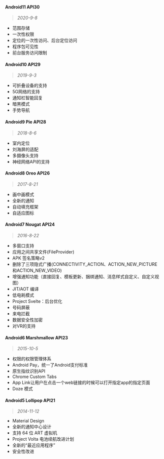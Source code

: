 #### Android11 API30
> _2020-9-8_
- 范围存储
- 一次性权限
- 定位的一次性访问、后台定位访问
- 程序包可见性
- 前台服务访问限制

#### Android10 API29
> _2019-9-3_
- 可折叠设备的支持
- 5G网络的支持
- 通知栏智能回复
- 暗黑模式
- 手势导航

#### Android9 Pie API28
> _2018-8-6_
- 室内定位
- 刘海屏的适配
- 多摄像头支持
- 神经网络API的支持

#### Android8 Oreo API26
> _2017-8-21_
- 画中画模式
- 全新的通知
- 自动填充框架
- 自适应图标

#### Android7 Nougat API24
> _2016-8-22_
- 多窗口支持
- 应用之间共享文件(FileProvider)
- APK 签名策略v2
- 删除了三项隐式广播(CONNECTIVITY_ACTION、ACTION_NEW_PICTURE 和ACTION_NEW_VIDEO)
- 增强通知功能（直接回复、模板更新、捆绑通知、消息样式自定义、自定义视图）
- JIT/AOT 编译
- 低电耗模式
- Project Svelte：后台优化
- 号码屏蔽
- 来电拦截
- 数据安全性加密
- 对VR的支持

#### Android6 Marshmallow API23
> _2015-10-5_
- 权限的权限管理体系
- Android Pay，统一了Android支付标准
- 原生指纹识别API
- Chrome Custom Tabs
- App Link让用户在点击一个web链接的时候可以打开指定app的指定页面
- Doze 模式

#### Android5 Lollipop API21
> _2014-11-12_
- Material Design
- 全新的通知中心设计
- 支持 64 位 ART 虚拟机
- Project Volta 电池续航改进计划
- 全新的“最近应用程序”
- 安全性改进
